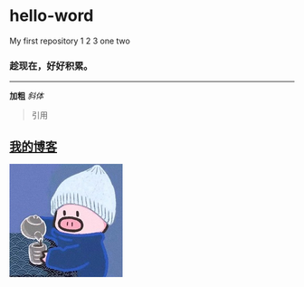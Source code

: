 # hello-word
My first repository
1 2  3
one two
### 趁现在，好好积累。
---
**加粗**
*斜体*
>引用

[我的博客](www.sunmengxin.cn)
---
![](https://github.com/MM-X/MM-X.github.io/blob/master/favicon.png?raw=true)
